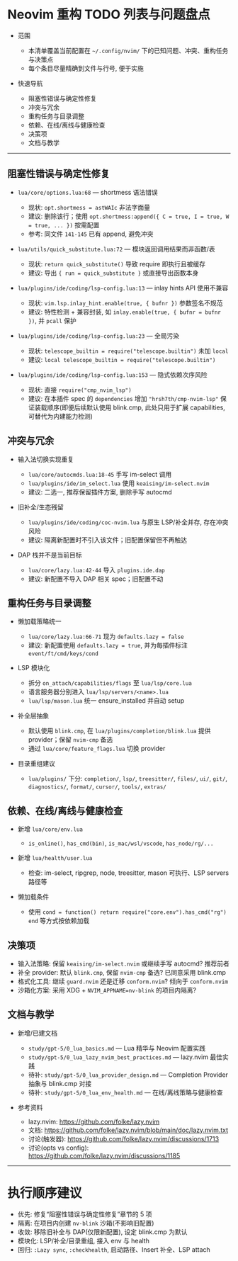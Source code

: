# Neovim 重构 TODO 列表与问题盘点

- 范围
    - 本清单覆盖当前配置在 `~/.config/nvim/` 下的已知问题、冲突、重构任务与决策点
    - 每个条目尽量精确到文件与行号, 便于实施

- 快速导航
    - 阻塞性错误与确定性修复
    - 冲突与冗余
    - 重构任务与目录调整
    - 依赖、在线/离线与健康检查
    - 决策项
    - 文档与教学

---

## 阻塞性错误与确定性修复

- `lua/core/options.lua:68` — shortmess 语法错误
    - 现状: `opt.shortmess = astWAIc` 非法字面量
    - 建议: 删除该行；使用 `opt.shortmess:append({ C = true, I = true, W = true, ... })` 按需配置
    - 参考: 同文件 `141-145` 已有 append, 避免冲突

- `lua/utils/quick_substitute.lua:72` — 模块返回调用结果而非函数/表
    - 现状: `return quick_substitute()` 导致 require 即执行且被缓存
    - 建议: 导出 `{ run = quick_substitute }` 或直接导出函数本身

- `lua/plugins/ide/coding/lsp-config.lua:13` — inlay hints API 使用不兼容
    - 现状: `vim.lsp.inlay_hint.enable(true, { bufnr })` 参数签名不规范
    - 建议: 特性检测 + 兼容封装, 如 `inlay.enable(true, { bufnr = bufnr })`, 并 `pcall` 保护

- `lua/plugins/ide/coding/lsp-config.lua:23` — 全局污染
    - 现状: `telescope_builtin = require("telescope.builtin")` 未加 `local`
    - 建议: `local telescope_builtin = require("telescope.builtin")`

- `lua/plugins/ide/coding/lsp-config.lua:153` — 隐式依赖次序风险
    - 现状: 直接 `require("cmp_nvim_lsp")`
    - 建议: 在本插件 spec 的 `dependencies` 增加 `"hrsh7th/cmp-nvim-lsp"` 保证装载顺序(即便后续默认使用 blink.cmp, 此处只用于扩展 capabilities, 可替代为内建能力检测)

## 冲突与冗余

- 输入法切换实现重复
    - `lua/core/autocmds.lua:18-45` 手写 im-select 调用
    - `lua/plugins/ide/im_select.lua` 使用 `keaising/im-select.nvim`
    - 建议: 二选一, 推荐保留插件方案, 删除手写 autocmd

- 旧补全/生态残留
    - `lua/plugins/ide/coding/coc-nvim.lua` 与原生 LSP/补全并存, 存在冲突风险
    - 建议: 隔离新配置时不引入该文件；旧配置保留但不再触达

- DAP 栈并不是当前目标
    - `lua/core/lazy.lua:42-44` 导入 `plugins.ide.dap`
    - 建议: 新配置不导入 DAP 相关 spec；旧配置不动

## 重构任务与目录调整

- 懒加载策略统一
    - `lua/core/lazy.lua:66-71` 现为 `defaults.lazy = false`
    - 建议: 新配置使用 `defaults.lazy = true`, 并为每插件标注 `event/ft/cmd/keys/cond`

- LSP 模块化
    - 拆分 `on_attach/capabilities/flags` 至 `lua/lsp/core.lua`
    - 语言服务器分别进入 `lua/lsp/servers/<name>.lua`
    - `lua/lsp/mason.lua` 统一 ensure_installed 并自动 setup

- 补全层抽象
    - 默认使用 `blink.cmp`, 在 `lua/plugins/completion/blink.lua` 提供 provider；保留 `nvim-cmp` 备选
    - 通过 `lua/core/feature_flags.lua` 切换 provider

- 目录重组建议
    - `lua/plugins/` 下分: `completion/`, `lsp/`, `treesitter/`, `files/`, `ui/`, `git/`, `diagnostics/`, `format/`, `cursor/`, `tools/`, `extras/`

## 依赖、在线/离线与健康检查

- 新增 `lua/core/env.lua`
    - `is_online()`, `has_cmd(bin)`, `is_mac/wsl/vscode`, `has_node/rg/...`

- 新增 `lua/health/user.lua`
    - 检查: im-select, ripgrep, node, treesitter, mason 可执行、LSP servers 路径等

- 懒加载条件
    - 使用 `cond = function() return require("core.env").has_cmd("rg") end` 等方式按依赖加载

## 决策项

- 输入法策略: 保留 `keaising/im-select.nvim` 或继续手写 autocmd? 推荐前者
- 补全 provider: 默认 `blink.cmp`, 保留 `nvim-cmp` 备选? 已同意采用 blink.cmp
- 格式化工具: 继续 `guard.nvim` 还是迁移 `conform.nvim`? 倾向于 `conform.nvim`
- 沙箱化方案: 采用 XDG + `NVIM_APPNAME=nv-blink` 的项目内隔离?

## 文档与教学

- 新增/已建文档
    - `study/gpt-5/0_lua_basics.md` — Lua 精华与 Neovim 配置实践
    - `study/gpt-5/0_lua_lazy_nvim_best_practices.md` — lazy.nvim 最佳实践
    - 待补: `study/gpt-5/0_lua_provider_design.md` — Completion Provider 抽象与 blink.cmp 对接
    - 待补: `study/gpt-5/0_lua_env_health.md` — 在线/离线策略与健康检查

- 参考资料
    - lazy.nvim: <https://github.com/folke/lazy.nvim>
    - 文档: <https://github.com/folke/lazy.nvim/blob/main/doc/lazy.nvim.txt>
    - 讨论(触发器): <https://github.com/folke/lazy.nvim/discussions/1713>
    - 讨论(opts vs config): <https://github.com/folke/lazy.nvim/discussions/1185>

---

# 执行顺序建议

- 优先: 修复“阻塞性错误与确定性修复”章节的 5 项
- 隔离: 在项目内创建 `nv-blink` 沙箱(不影响旧配置)
- 收敛: 移除旧补全与 DAP(仅限新配置), 设定 blink.cmp 为默认
- 模块化: LSP/补全/目录重组, 接入 env 与 health
- 回归: `:Lazy sync`, `:checkhealth`, 启动路径、Insert 补全、LSP attach
